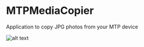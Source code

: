 # MTPMediaCopier
Application to copy JPG photos from your MTP device 

![alt text](https://i.imgur.com/lcS5mYi.png)
